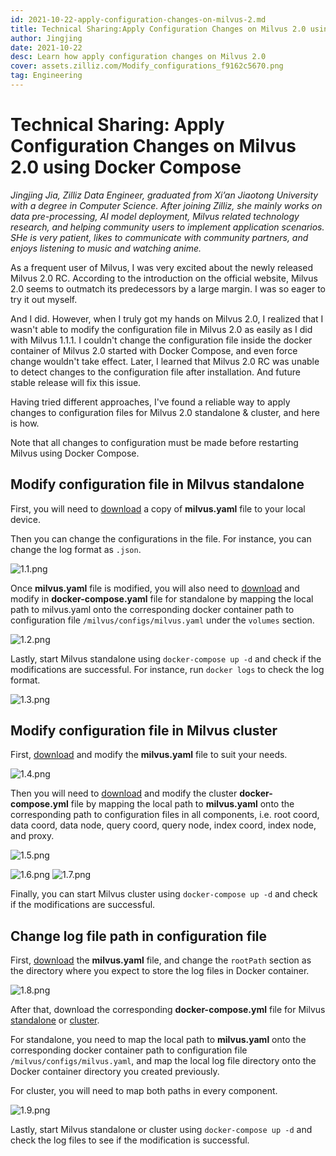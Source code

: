 ```yaml
---
id: 2021-10-22-apply-configuration-changes-on-milvus-2.md
title: Technical Sharing:Apply Configuration Changes on Milvus 2.0 using Docker Compose
author: Jingjing
date: 2021-10-22
desc: Learn how apply configuration changes on Milvus 2.0
cover: assets.zilliz.com/Modify_configurations_f9162c5670.png
tag: Engineering
---
```


# Technical Sharing: Apply Configuration Changes on Milvus 2.0 using Docker Compose


*Jingjing Jia, Zilliz Data Engineer, graduated from Xi’an Jiaotong University with a degree in Computer Science. After joining Zilliz, she mainly works on data pre-processing, AI model deployment, Milvus related technology research, and helping community users to implement application scenarios. SHe is very patient, likes to communicate with community partners, and enjoys listening to music and watching anime.*


As a frequent user of Milvus, I was very excited about the newly released Milvus 2.0 RC. According to the introduction on the official website, Milvus 2.0 seems to outmatch its predecessors by a large margin. I was so eager to try it out myself.



And I did.  However, when I truly got my hands on Milvus 2.0, I realized that I wasn't able to modify the configuration file in Milvus 2.0 as easily as I did with Milvus 1.1.1. I couldn't change the configuration file inside the docker container of Milvus 2.0 started with Docker Compose, and even force change wouldn't take effect. Later, I learned that Milvus 2.0 RC was unable to detect changes to the configuration file after installation. And future stable release will fix this issue.



Having tried different approaches, I've found a reliable way to apply changes to configuration files for Milvus 2.0 standalone & cluster, and here is how.



Note that all changes to configuration must be made before restarting Milvus using Docker Compose.

## Modify configuration file in Milvus standalone

First, you will need to [download](https://github.com/milvus-io/milvus/blob/master/configs/milvus.yaml) a copy of **milvus.yaml** file to your local device.



Then you can change the configurations in the file. For instance, you can change the log format as `.json`. 

![1.1.png](https://assets.zilliz.com/1_1_ee4a16a3ee.png "Change the log format.")



Once **milvus.yaml** file is modified, you will also need to [download](https://github.com/milvus-io/milvus/blob/master/deployments/docker/standalone/docker-compose.yml) and modify in **docker-compose.yaml** file for standalone by mapping the local path to milvus.yaml onto the corresponding docker container path to configuration file `/milvus/configs/milvus.yaml` under the `volumes` section.

![1.2.png](https://assets.zilliz.com/1_2_5e7c73708c.png "Download and modify the file.")

Lastly, start Milvus standalone using `docker-compose up -d` and check if the modifications are successful. For instance, run `docker logs` to check the log format.

![1.3.png](https://assets.zilliz.com/1_3_a0406df3ab.png "Check the log format.")



## Modify configuration file in Milvus cluster

First, [download](https://github.com/milvus-io/milvus/blob/master/configs/milvus.yaml) and modify the **milvus.yaml** file to suit your needs.

![1.4.png](https://assets.zilliz.com/1_4_758b182846.png "Download and modify the file.")


Then you will need to [download](https://github.com/milvus-io/milvus/blob/master/deployments/docker/cluster/docker-compose.yml) and modify the cluster **docker-compose.yml** file by mapping the local path to **milvus.yaml** onto the corresponding path to configuration files in all components, i.e. root coord, data coord, data node, query coord, query node, index coord, index node, and proxy.

![1.5.png](https://assets.zilliz.com/1_5_80e15811b8.png "Download and modify the file.")


![1.6.png](https://assets.zilliz.com/1_6_b2f3e4e47f.png "Download and modify the file.")
![1.7.png](https://assets.zilliz.com/1_7_4d1eb5e1e5.png "Download and modify the file.")


Finally, you can start Milvus cluster using `docker-compose up -d` and check if the modifications are successful.

## Change log file path in configuration file

First, [download](https://github.com/milvus-io/milvus/blob/master/configs/milvus.yaml) the **milvus.yaml** file, and change the `rootPath` section as the directory where you expect to store the log files in Docker container. 


![1.8.png](https://assets.zilliz.com/1_8_e3bdc4843f.png "Change the rootPath.")




After that, download the corresponding **docker-compose.yml** file for Milvus [standalone](https://github.com/milvus-io/milvus/blob/master/deployments/docker/standalone/docker-compose.yml) or [cluster](https://github.com/milvus-io/milvus/blob/master/deployments/docker/cluster/docker-compose.yml). 

For standalone, you need to map the local path to **milvus.yaml** onto the corresponding docker container path to configuration file `/milvus/configs/milvus.yaml`, and map the local log file directory onto the Docker container directory you created previously. 

For cluster, you will need to map both paths in every component.

![1.9.png](https://assets.zilliz.com/1_9_22d8929d92.png "Map paths in every component.")

Lastly, start Milvus standalone or cluster using `docker-compose up -d` and check the log files to see if the modification is successful.
